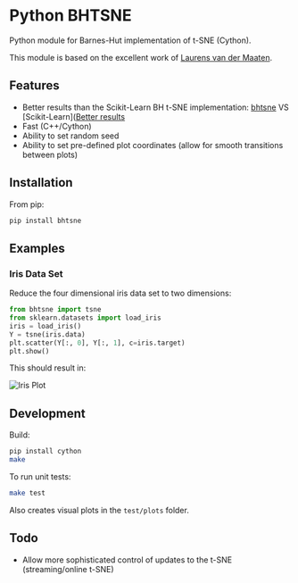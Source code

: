 # Python BHTSNE

Python module for Barnes-Hut implementation of t-SNE (Cython).

This module is based on the excellent work of [Laurens van der Maaten](https://github.com/lvdmaaten/bhtsne).

## Features

- Better results than the Scikit-Learn BH t-SNE implementation: [bhtsne](https://raw.githubusercontent.com/dominiek/python-bhtsne/master/test/plots/iris.png) VS [Scikit-Learn]([Better results](https://raw.githubusercontent.com/dominiek/python-bhtsne/master/test/plots/iris_sklearn.png)
- Fast (C++/Cython)
- Ability to set random seed
- Ability to set pre-defined plot coordinates (allow for smooth transitions between plots)

## Installation

From pip:

```bash
pip install bhtsne
```

## Examples

### Iris Data Set

Reduce the four dimensional iris data set to two dimensions:

```python
from bhtsne import tsne
from sklearn.datasets import load_iris
iris = load_iris()
Y = tsne(iris.data)
plt.scatter(Y[:, 0], Y[:, 1], c=iris.target)
plt.show()
```

This should result in:

![Iris Plot](https://raw.githubusercontent.com/dominiek/python-bhtsne/master/test/plots/iris.png)

## Development

Build:

```bash
pip install cython
make
```

To run unit tests:

```bash
make test
```

Also creates visual plots in the `test/plots` folder.

## Todo

- Allow more sophisticated control of updates to the t-SNE (streaming/online t-SNE)
